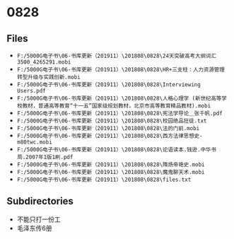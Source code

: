 # 0828

## Files

- `F:/5000G电子书\06-书库更新（201911）\201808\0828\24天突破高考大纲词汇3500_4265291.mobi`
- `F:/5000G电子书\06-书库更新（201911）\201808\0828\HR+三支柱：人力资源管理转型升级与实践创新.mobi`
- `F:/5000G电子书\06-书库更新（201911）\201808\0828\Interviewing Users.pdf`
- `F:/5000G电子书\06-书库更新（201911）\201808\0828\人格心理学 (新世纪高等学校教材，普通高等教育“十一五”国家级规划教材，北京市高等教育精品教材).mobi`
- `F:/5000G电子书\06-书库更新（201911）\201808\0828\宪法学导论＿张千帆.pdf`
- `F:/5000G电子书\06-书库更新（201911）\201808\0828\校园绝品狂徒.txt`
- `F:/5000G电子书\06-书库更新（201911）\201808\0828\法的门前.mobi`
- `F:/5000G电子书\06-书库更新（201911）\201808\0828\西方法律思想史-m80twc.mobi`
- `F:/5000G电子书\06-书库更新（201911）\201808\0828\论语读本.钱逊.中华书局.2007年1版1刷.pdf`
- `F:/5000G电子书\06-书库更新（201911）\201808\0828\隋炀帝艳史.mobi`
- `F:/5000G电子书\06-书库更新（201911）\201808\0828\魔鬼聊天术.mobi`
- `F:/5000G电子书\06-书库更新（201911）\201808\0828\files.txt`

## Subdirectories

- 不能只打一份工
- 毛泽东传6册
